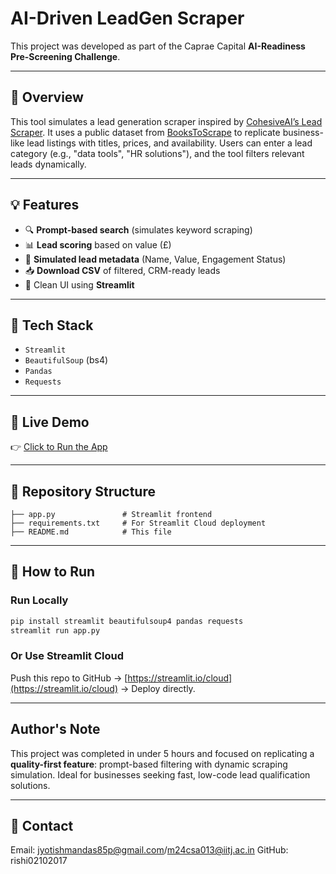 # AI-Driven LeadGen Scraper

This project was developed as part of the Caprae Capital **AI-Readiness Pre-Screening Challenge**.

---

## 🚀 Overview
This tool simulates a lead generation scraper inspired by [CohesiveAI’s Lead Scraper](https://getcohesiveai.com/scraper). It uses a public dataset from [BooksToScrape](http://books.toscrape.com) to replicate business-like lead listings with titles, prices, and availability. Users can enter a lead category (e.g., "data tools", "HR solutions"), and the tool filters relevant leads dynamically.

---

## 💡 Features
- 🔍 **Prompt-based search** (simulates keyword scraping)
- 📊 **Lead scoring** based on value (£)
- 🧠 **Simulated lead metadata** (Name, Value, Engagement Status)
- 📥 **Download CSV** of filtered, CRM-ready leads
- 🧼 Clean UI using **Streamlit**

---

## 📂 Tech Stack
- `Streamlit`
- `BeautifulSoup` (bs4)
- `Pandas`
- `Requests`

---

## 🔗 Live Demo
👉 [Click to Run the App](https://caprae-leadgen-tool-ywtu9ekczpkeakcazg8d8u.streamlit.app)

---

## 📁 Repository Structure
```
├── app.py               # Streamlit frontend
├── requirements.txt     # For Streamlit Cloud deployment
├── README.md            # This file
```

---

## 📌 How to Run

### Run Locally
```bash
pip install streamlit beautifulsoup4 pandas requests
streamlit run app.py
```

### Or Use Streamlit Cloud
Push this repo to GitHub → [https://streamlit.io/cloud](https://streamlit.io/cloud) → Deploy directly.

---

## Author's Note
This project was completed in under 5 hours and focused on replicating a **quality-first feature**: prompt-based filtering with dynamic scraping simulation. Ideal for businesses seeking fast, low-code lead qualification solutions.

---

## 📩 Contact
Email: jyotishmandas85p@gmail.com/m24csa013@iitj.ac.in
GitHub: rishi02102017
